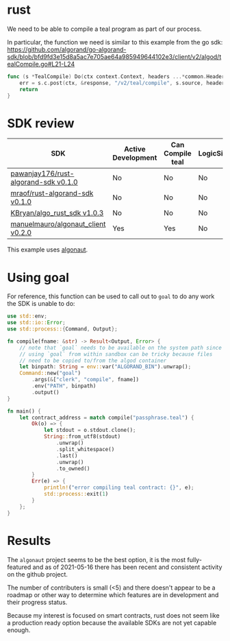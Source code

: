 # rust

We need to be able to compile a teal program as part of our process.

In particular, the function we need is similar to this example from the go sdk: https://github.com/algorand/go-algorand-sdk/blob/bfd9fd3e15d8a5ac7e705ae64a985949644102e3/client/v2/algod/tealCompile.go#L21-L24

```go
func (s *TealCompile) Do(ctx context.Context, headers ...*common.Header) (response models.CompileResponse, err error) {
	err = s.c.post(ctx, &response, "/v2/teal/compile", s.source, headers)
	return
}
```

# SDK review

|SDK|Active Development|Can Compile teal|LogicSig|
|---|---|---|---|
|[pawanjay176/rust-algorand-sdk v0.1.0](https://github.com/pawanjay176/rust-algorand-sdk)|No|No|No
|[mraof/rust-algorand-sdk v0.1.0](https://github.com/mraof/rust-algorand-sdk)|No|No|No
|[KBryan/algo_rust_sdk v1.0.3](https://docs.rs/algo_rust_sdk/1.0.3/algo_rust_sdk/algod/struct.AlgodClient.html)|No|No|No
|[manuelmauro/algonaut_client v0.2.0](https://docs.rs/algonaut_client/0.2.0/algonaut_client/algod/v2/struct.Client.html#method.compile_teal)|Yes|Yes|No


This example uses [algonaut](https://crates.io/crates/algonaut).

# Using goal

For reference, this function can be used to call out to `goal` to do any work the SDK is unable to do:

```rust
use std::env;
use std::io::Error;
use std::process::{Command, Output};

fn compile(fname: &str) -> Result<Output, Error> {
    // note that `goal` needs to be available on the system path since
    // using `goal` from within sandbox can be tricky because files
    // need to be copied to/from the algod container
    let binpath: String = env::var("ALGORAND_BIN").unwrap();
    Command::new("goal")
        .args(&["clerk", "compile", fname])
        .env("PATH", binpath)
        .output()
}

fn main() {
    let contract_address = match compile("passphrase.teal") {
        Ok(o) => {
            let stdout = o.stdout.clone();
            String::from_utf8(stdout)
                .unwrap()
                .split_whitespace()
                .last()
                .unwrap()
                .to_owned()
        }
        Err(e) => {
            println!("error compiling teal contract: {}", e);
            std::process::exit(1)
        }
    };
}
```

# Results

The `algonaut` project seems to be the best option, it is the most fully-featured and as of 2021-05-16 there has been recent and consistent activity on the github project. 

The number of contributers is small (<5) and there doesn't appear to be a roadmap or other way to determine which features are in development and their progress status.

Because my interest is focused on smart contracts, rust does not seem like a production ready option because the available SDKs are not yet capable enough.
